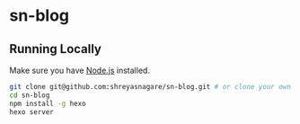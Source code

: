 # sn-blog

## Running Locally

Make sure you have [Node.js](http://nodejs.org/) installed.

```sh
git clone git@github.com:shreyasnagare/sn-blog.git # or clone your own fork
cd sn-blog
npm install -g hexo
hexo server
```

